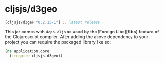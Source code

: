 # cljsjs/d3geo

[](dependency)
```clojure
[cljsjs/d3geo "0.2.15-1"] ;; latest release
```
[](/dependency)

This jar comes with `deps.cljs` as used by the [Foreign Libs][flibs] feature
of the Clojurescript compiler. After adding the above dependency to your project
you can require the packaged library like so:

```clojure
(ns application.core
  (:require cljsjs.d3geo))
```
